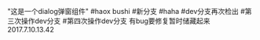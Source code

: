 ﻿"这是一个dialog弹窗组件"
#haox bushi
#新分支
#haha
#dev分支再次检出
#第三次操作dev分支
#第四次操作dev分支
有bug要修复暂时储藏起来
2017.7.10.13.42

